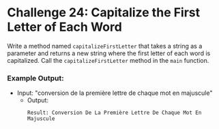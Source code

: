 # Challenge 24: Capitalize the First Letter of Each Word

Write a method named `capitalizeFirstLetter` that takes a string as a parameter and returns a new string where the first letter of each word is capitalized. Call the `capitalizeFirstLetter` method in the `main` function.

### Example Output:
- Input: "conversion de la première lettre de chaque mot en majuscule"
  - Output:
    ```
    Result: Conversion De La Première Lettre De Chaque Mot En Majuscule
    ```
